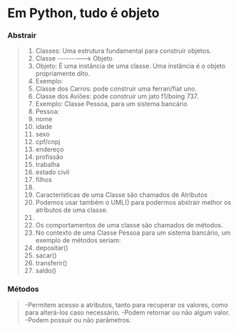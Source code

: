 # Em Python, tudo é objeto
### Abstrair
> 1. Classes: Uma estrutura fundamental para construir objetos.
> 2. Classe ---------> Objeto
> 3. Objeto: É uma instância de uma classe. Uma instância é o objeto propriamente dito. 
> 4. Exemplo: 
> 5. Classe dos Carros: pode construir uma ferrari/fiat uno.
> 6. Classe dos Aviões: pode construir um jato f1/boing 737.
> 7. Exemplo: Classe Pessoa, para um sistema bancário
> 8. Pessoa:
> 9.  nome
> 10. idade
> 11. sexo
> 12. cpf/cnpj
> 13. endereço
> 14. profissão
> 15. trabalha
> 16. estado civil
> 17. filhos
> 18.  
> 19. Características de uma Classe são chamados de Atributos
> 20. Podemos usar também o UML() para podermos abstrair melhor os atributos de uma classe.
> 21. 
> 22. Os comportamentos de uma classe são chamados de métodos.
> 23. No contexto de uma Classe Pessoa para um sistema bancário, um exemplo de métodos seriam:
> 24. depositar()
> 25. sacar()
> 26. transferir()
> 27. saldo()

### Métodos
> -Permitem acesso a atributos, tanto para recuperar os valores, como para alterá-los caso necessário.
> -Podem retornar ou não algum valor.
> -Podem possuir ou não parâmetros.
